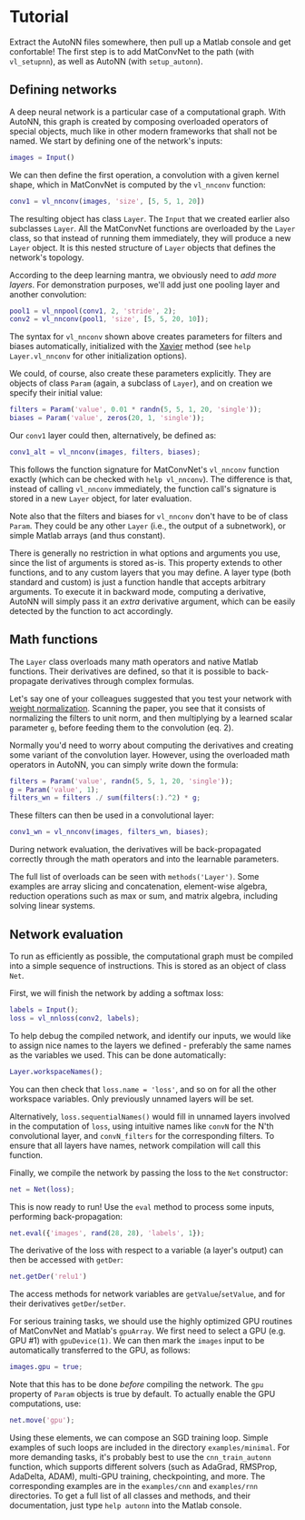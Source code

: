 
# Tutorial #

Extract the AutoNN files somewhere, then pull up a Matlab console and get confortable! The first step is to add MatConvNet to the path (with `vl_setupnn`), as well as AutoNN (with `setup_autonn`).

## Defining networks ##

A deep neural network is a particular case of a computational graph. With AutoNN, this graph is created by composing overloaded operators of special objects, much like in other modern frameworks that shall not be named. We start by defining one of the network's inputs:

```Matlab
images = Input()
```

We can then define the first operation, a convolution with a given kernel shape, which in MatConvNet is computed by the `vl_nnconv` function:

```Matlab
conv1 = vl_nnconv(images, 'size', [5, 5, 1, 20])
```

The resulting object has class `Layer`. The `Input` that we created earlier also subclasses `Layer`. All the MatConvNet functions are overloaded by the `Layer` class, so that instead of running them immediately, they will produce a new `Layer` object. It is this nested structure of `Layer` objects that defines the network's topology.

According to the deep learning mantra, we obviously need to *add more layers*. For demonstration purposes, we'll add just one pooling layer and another convolution:

```Matlab
pool1 = vl_nnpool(conv1, 2, 'stride', 2);
conv2 = vl_nnconv(pool1, 'size', [5, 5, 20, 10]);
```

The syntax for `vl_nnconv` shown above creates parameters for filters and biases automatically, initialized with the [Xavier](http://www.jmlr.org/proceedings/papers/v9/glorot10a/glorot10a.pdf) method (see `help Layer.vl_nnconv` for other initialization options).

We could, of course, also create these parameters explicitly. They are objects of class `Param` (again, a subclass of `Layer`), and on creation we specify their initial value:

```Matlab
filters = Param('value', 0.01 * randn(5, 5, 1, 20, 'single'));
biases = Param('value', zeros(20, 1, 'single'));
```

Our `conv1` layer could then, alternatively, be defined as:

```Matlab
conv1_alt = vl_nnconv(images, filters, biases);
```

This follows the function signature for MatConvNet's `vl_nnconv` function exactly (which can be checked with `help vl_nnconv`). The difference is that, instead of calling `vl_nnconv` immediately, the function call's signature is stored in a new `Layer` object, for later evaluation.

Note also that the filters and biases for `vl_nnconv` don't have to be of class `Param`. They could be any other `Layer` (i.e., the output of a subnetwork), or simple Matlab arrays (and thus constant).

There is generally no restriction in what options and arguments you use, since the list of arguments is stored as-is. This property extends to other functions, and to any custom layers that you may define. A layer type (both standard and custom) is just a function handle that accepts arbitrary arguments. To execute it in backward mode, computing a derivative, AutoNN will simply pass it an *extra* derivative argument, which can be easily detected by the function to act accordingly.


## Math functions ##

The `Layer` class overloads many math operators and native Matlab functions. Their derivatives are defined, so that it is possible to back-propagate derivatives through complex formulas.

Let's say one of your colleagues suggested that you test your network with [weight normalization](https://arxiv.org/abs/1602.07868). Scanning the paper, you see that it consists of normalizing the filters to unit norm, and then multiplying by a learned scalar parameter `g`, before feeding them to the convolution (eq. 2).

Normally you'd need to worry about computing the derivatives and creating some variant of the convolution layer. However, using the overloaded math operators in AutoNN, you can simply write down the formula:

```Matlab
filters = Param('value', randn(5, 5, 1, 20, 'single'));
g = Param('value', 1);
filters_wn = filters ./ sum(filters(:).^2) * g;
```

These filters can then be used in a convolutional layer:


```Matlab
conv1_wn = vl_nnconv(images, filters_wn, biases);
```

During network evaluation, the derivatives will be back-propagated correctly through the math operators and into the learnable parameters.

The full list of overloads can be seen with `methods('Layer')`. Some examples are array slicing and concatenation, element-wise algebra, reduction operations such as max or sum, and matrix algebra, including solving linear systems.


## Network evaluation ##

To run as efficiently as possible, the computational graph must be compiled into a simple sequence of instructions. This is stored as an object of class `Net`.

First, we will finish the network by adding a softmax loss:

```Matlab
labels = Input();
loss = vl_nnloss(conv2, labels);
```

To help debug the compiled network, and identify our inputs, we would like to assign nice names to the layers we defined - preferably the same names as the variables we used. This can be done automatically:

```Matlab
Layer.workspaceNames();
```

You can then check that `loss.name = 'loss'`, and so on for all the other workspace variables. Only previously unnamed layers will be set.

Alternatively, `loss.sequentialNames()` would fill in unnamed layers involved in the computation of `loss`, using intuitive names like `convN` for the N'th convolutional layer, and `convN_filters` for the corresponding filters. To ensure that all layers have names, network compilation will call this function.

Finally, we compile the network by passing the loss to the `Net` constructor:

```Matlab
net = Net(loss);
```

This is now ready to run! Use the `eval` method to process some inputs, performing back-propagation:

```Matlab
net.eval({'images', rand(28, 28), 'labels', 1});
```

The derivative of the loss with respect to a variable (a layer's output) can then be accessed with `getDer`:

```Matlab
net.getDer('relu1')
```

The access methods for network variables are `getValue`/`setValue`, and for their derivatives `getDer`/`setDer`.

For serious training tasks, we should use the highly optimized GPU routines of MatConvNet and Matlab's `gpuArray`. We first need to select a GPU (e.g. GPU #1) with `gpuDevice(1)`. We can then mark the `images` input to be automatically transferred to the GPU, as follows:

```Matlab
images.gpu = true;
```

Note that this has to be done *before* compiling the network. The `gpu` property of `Param` objects is true by default. To actually enable the GPU computations, use:

```Matlab
net.move('gpu');
```

Using these elements, we can compose an SGD training loop. Simple examples of such loops are included in the directory `examples/minimal`. For more demanding tasks, it's probably best to use the `cnn_train_autonn` function, which supports different solvers (such as AdaGrad, RMSProp, AdaDelta, ADAM), multi-GPU training, checkpointing, and more. The corresponding examples are in the `examples/cnn` and `examples/rnn` directories. To get a full list of all classes and methods, and their documentation, just type `help autonn` into the Matlab console.

